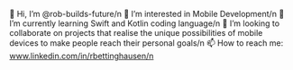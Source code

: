 👋 Hi, I’m @rob-builds-future/n
👀 I’m interested in Mobile Development/n
🌱 I’m currently learning Swift and Kotlin coding language/n
💞️ I’m looking to collaborate on projects that realise the unique possibilities of mobile devices to make people reach their personal goals/n
📫 How to reach me: www.linkedin.com/in/rbettinghausen/n

<!---
rob-builds-future/rob-builds-future is a ✨ special ✨ repository because its `README.md` (this file) appears on your GitHub profile.
You can click the Preview link to take a look at your changes.
--->

